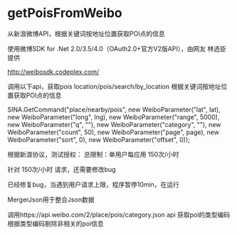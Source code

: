 getPoisFromWeibo
================

从新浪微博API，根据关键词按地址位置获取POI点的信息

使用微博SDK for .Net 2.0/3.5/4.0（OAuth2.0+官方V2版API），由网友 林选臣 提供

http://weibosdk.codeplex.com/

调用以下api，获取pois
location/pois/search/by_location	根据关键词按地址位置获取POI点的信息

SINA.GetCommand("place/nearby/pois",
  new WeiboParameter("lat", lat),
  new WeiboParameter("long", lng),
  new WeiboParameter("range", 5000),
  new WeiboParameter("q", ""),
  new WeiboParameter("category", ""),
  new WeiboParameter("count", 50),
  new WeiboParameter("page", page),
  new WeiboParameter("sort", 0),
  new WeiboParameter("offset", 0));
  
根据新浪协议，测试授权：
总限制：单用户每应用 150次/小时

针对 150次/小时 请求，还需要修改bug

已经修复bug，当遇到用户请求上限，程序暂停10min，在运行

MergerJson用于整合Json数据

调用https://api.weibo.com/2/place/pois/category.json api 获取poi的类型编码
根据类型编码剔除非相关的poi信息
